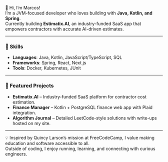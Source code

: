👋 Hi, I’m Marcos!  
I’m a JVM-focused developer who loves building with **Java, Kotlin, and Spring**.  
Currently building **Estimatix.AI**, an industry-funded SaaS app that empowers contractors with accurate AI-driven estimates.

---

### 🌟 Skills
- **Languages**: Java, Kotlin, JavaScript/TypeScript, SQL  
- **Frameworks**: Spring, React, Next.js  
- **Tools**: Docker, Kubernetes, JUnit  

---

### 🚀 Featured Projects
- **Estimatix.AI** – Industry-funded SaaS platform for contractor cost estimation.  
- **Finance Manager** – Kotlin + PostgreSQL finance web app with Plaid integration.  
- **Algorithm Journal** – Detailed LeetCode-style solutions with write-ups hosted on my site.  

---

💡 Inspired by Quincy Larson’s mission at FreeCodeCamp, I value making education and software accessible to all.  
Outside of coding, I enjoy running, learning, and connecting with curious engineers.  




